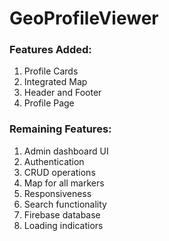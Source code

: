# GeoProfileViewer

### Features Added:
1. Profile Cards
2. Integrated Map
3. Header and Footer
4. Profile Page

### Remaining Features:
1. Admin dashboard UI
2. Authentication
3. CRUD operations
4. Map for all markers
5. Responsiveness
6. Search functionality
7. Firebase database
8. Loading indicatiors

